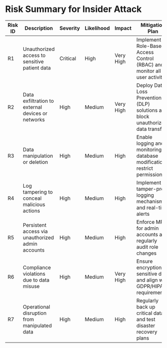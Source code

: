 # Risk Summary for Insider Attack

| **Risk ID** | **Description**                                   | **Severity** | **Likelihood** | **Impact**      | **Mitigation Plan**                                         |
|-------------|---------------------------------------------------|--------------|----------------|-----------------|------------------------------------------------------------|
| R1          | Unauthorized access to sensitive patient data     | Critical     | High           | Very High       | Implement Role-Based Access Control (RBAC) and monitor all user activity |
| R2          | Data exfiltration to external devices or networks | High         | Medium         | Very High       | Deploy Data Loss Prevention (DLP) solutions and block unauthorized data transfers |
| R3          | Data manipulation or deletion                     | High         | Medium         | High            | Enable logging and monitoring of database modifications; restrict permissions |
| R4          | Log tampering to conceal malicious actions        | High         | Medium         | High            | Implement tamper-proof logging mechanisms and real-time alerts |
| R5          | Persistent access via unauthorized admin accounts | High         | Medium         | High            | Enforce MFA for admin accounts and regularly audit role changes |
| R6          | Compliance violations due to data misuse          | High         | Medium         | Very High       | Ensure encryption of sensitive data and align with GDPR/HIPAA requirements |
| R7          | Operational disruption from manipulated data      | High         | Medium         | High            | Regularly back up critical data and test disaster recovery plans |

